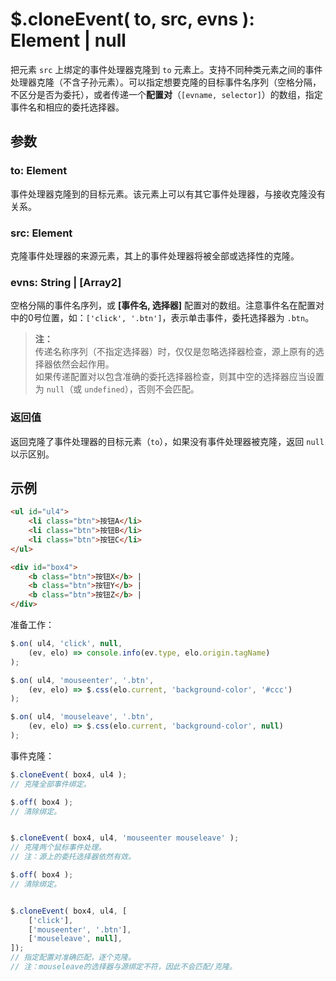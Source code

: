 # $.cloneEvent( to, src, evns ): Element | null

把元素 `src` 上绑定的事件处理器克隆到 `to` 元素上。支持不同种类元素之间的事件处理器克隆（不含子孙元素）。可以指定想要克隆的目标事件名序列（空格分隔，不区分是否为委托），或者传递一个**配置对**（`[evname, selector]`）的数组，指定事件名和相应的委托选择器。


## 参数

### to: Element

事件处理器克隆到的目标元素。该元素上可以有其它事件处理器，与接收克隆没有关系。


### src: Element

克隆事件处理器的来源元素，其上的事件处理器将被全部或选择性的克隆。


### evns: String | [Array2]

空格分隔的事件名序列，或 **[事件名, 选择器]** 配置对的数组。注意事件名在配置对中的0号位置，如：`['click', '.btn']`，表示单击事件，委托选择器为 `.btn`。

> **注：**<br>
> 传递名称序列（不指定选择器）时，仅仅是忽略选择器检查，源上原有的选择器依然会起作用。<br>
> 如果传递配置对以包含准确的委托选择器检查，则其中空的选择器应当设置为 `null`（或 `undefined`），否则不会匹配。<br>


### 返回值

返回克隆了事件处理器的目标元素（`to`），如果没有事件处理器被克隆，返回 `null` 以示区别。


## 示例

```html
<ul id="ul4">
    <li class="btn">按钮A</li>
    <li class="btn">按钮B</li>
    <li class="btn">按钮C</li>
</ul>

<div id="box4">
    <b class="btn">按钮X</b> |
    <b class="btn">按钮Y</b> |
    <b class="btn">按钮Z</b> |
</div>
```

准备工作：

```js
$.on( ul4, 'click', null,
    (ev, elo) => console.info(ev.type, elo.origin.tagName)
);

$.on( ul4, 'mouseenter', '.btn',
    (ev, elo) => $.css(elo.current, 'background-color', '#ccc')
);

$.on( ul4, 'mouseleave', '.btn',
    (ev, elo) => $.css(elo.current, 'background-color', null)
);
```

事件克隆：

```js
$.cloneEvent( box4, ul4 );
// 克隆全部事件绑定。

$.off( box4 );
// 清除绑定。


$.cloneEvent( box4, ul4, 'mouseenter mouseleave' );
// 克隆两个鼠标事件处理。
// 注：源上的委托选择器依然有效。

$.off( box4 );
// 清除绑定。


$.cloneEvent( box4, ul4, [
    ['click'],
    ['mouseenter', '.btn'],
    ['mouseleave', null],
]);
// 指定配置对准确匹配，逐个克隆。
// 注：mouseleave的选择器与源绑定不符，因此不会匹配/克隆。
```
